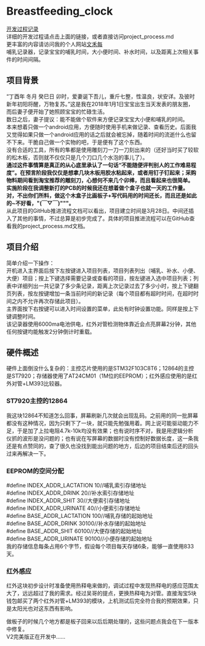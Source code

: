 # Breastfeeding_clock<br/>
[开发过程记录](https://github.com/bandianxuediao/Breastfeeding_clock/blob/master/project_process.md)<br/>
详细的开发过程请点击上面的链接，或者直接访问project_process.md<br/>
更丰富的内容请访问我的个人网站[文禾每](http://www.wenhemei.com)<br/>
哺乳记录器，记录宝宝的哺乳时间，大小便时间、补水时间，以及距离上次相关事件的时间间隔。<br/>

## 项目背景
“丁酉年 冬月 癸巳日 卯时，爱妻诞下吾儿，重斤七整，性温良，状安详。及彼时新年初阳将醒，万物复苏。”这是我在2018年1月1日宝宝出生当天发表的朋友圈，而后妻子便开始了她照顾宝宝的忙碌生活。<br/>
数日之后，妻子提议：能不能做个软件来方便记录宝宝大小便和哺乳的时间。<br/>
本来想着只做一个android应用，方便随时使用手机来做记录、查看历史。后面我又觉得如果只做一个android应用的话之后就会被忘掉，随着时间的流逝什么也留不下来。干脆自己做一个实物的吧，于是便有了这个东西。<br/>
没有合适的工具，所有的隼都是使用雕刻刀一刀一刀刻出来的（还好当时买了较软的松木板，否则就不仅仅只是几个刀口几个水泡的事儿了）。<br/>
**通过这件事情算是真正的从心底里承认了一句话“不能随便评判别人的工作难易程度”。在预言阶段我仅仅是想拿几块木板用胶水粘起来，或者用钉子钉起来；采购物料期间看到淘宝推荐的雕刻刀，心想何不来几个卯榫，而且看起来也很简单。<br/>
实施阶段在我调整新打的PCB的时候我还在想着做个盒子也就一天的工作量。对，不出你们所料，做这个木盒子比画板子+写代码用的时间还长，而且还是如此的~不好看，"(￣▽￣)"""。<br/>**
从此项目的GitHub推进流程文档可以看出，项目建立时间是3月28日。中间还插入了其他的事情，不过总算是初步完成了。具体的项目推进流程可以在GitHub查看我的project_process.md文档。<br/>
## 项目介绍
简单介绍一下操作：<br/>
开机进入主界面后按下左按键进入项目列表，项目列表列出（哺乳、补水、小便、大便）项目；按上下键选择需要记录或查看的项目，按左键进入选中项目列表；列表中详细列出一共记录了多少条记录，距离上次记录过去了多少小时，按上下键翻页列表，按左按键增加一条当前时间的新记录（每个项目都有超时时间，在超时时间之内不允许再次存储此项目）。<br/>
主界面按下右按键可以进入时间设置的菜单，此处有时钟设置功能。同样是按上下键调整时间。<br/>
该记录器使用6000ma电池供电，红外对管检测物体靠近会点亮屏幕2分钟，其他任何按键均能触发2分钟倒计时重载。<br/>
## 硬件概述
硬件上面倒没什么复杂的：主控芯片使用的是STM32F103C8T6；12864的主控是ST7920；存储器使用了AT24CM01（1M位的EEPROM）；红外感应使用的是红外对管+LM393比较器。<br/>
### ST7920主控的12864<br/>
我这块12864不知道怎么回事，屏幕刷新几次就会出现乱码。之前用的同一批屏幕都没有这种情况，因为只剩下了一块，就只能先勉强用着。网上说可能驱动能力不足，于是加了上拉电阻4.7k-10k均没有效果；也有说时序不对，我是用逻辑分析仪抓的波形是没问题的；也有说在写屏幕的数据时没有控制好数据长度，这一条我还是有点赞同的，查了很久也没找到能出问题的地方，后边的项目结束后还的回头过来再解决一下。<br/>
### EEPROM的空间分配<br/>
#define INDEX_ADDR_LACTATION     10//哺乳索引存储地址<br/>
#define INDEX_ADDR_DRINK     20//补水索引存储地址<br/>
#define INDEX_ADDR_SHIT      30//大便索引存储地址<br/>
#define INDEX_ADDR_URINATE       40//小便索引存储地址<br/>
#define BASE_ADDR_LACTATION     100//哺乳存储的起始地址<br/>
#define BASE_ADDR_DRINK     30100//补水存储的起始地址<br/>
#define BASE_ADDR_SHIT      60100//大便存储的起始地址<br/>
#define BASE_ADDR_URINATE       90100//小便存储的起始地址<br/>
我的存储信息每条占用6个字节，假设每个项目每天存储6条，能够一直使用833天。<br/>

### 红外感应<br/>
红外这块初步设计时准备使用热释电来做的，调试过程中发现热释电的感应范围太大了，远远超过了我的需求。经过吴哥的提点，更换热释电为对管。直接淘宝5块钱包邮买了两个红外对管+LM393的模块，上机测试后完全符合我的预期效果，只是太阳光也对这东西有影响。<br/>

做板子的时候几个地方都是板子回来以后后期处理的，这些问题点我会在下一版本中修复。<br/>
V2完美版正在开发中……<br/>






